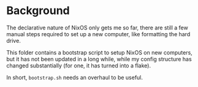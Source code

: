 # Background

The declarative nature of NixOS only gets me so far, there are still a few manual
steps required to set up a new computer, like formatting the hard drive.

This folder contains a bootstrap script to setup NixOS on new computers, but it
has not been updated in a long while, while my config structure has changed
substantially (for one, it has turned into a flake).

In short, `bootstrap.sh` needs an overhaul to be useful.
